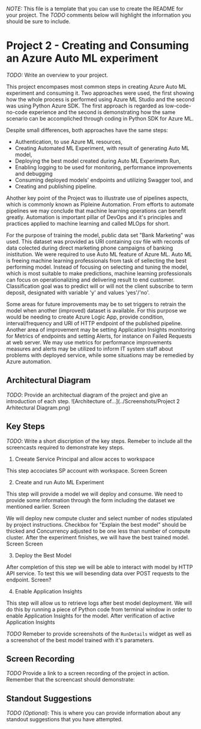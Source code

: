 *NOTE:* This file is a template that you can use to create the README for your project. The *TODO* comments below will highlight the information you should be sure to include.

<!-- #region -->
#  Project 2 - Creating and Consuming an Azure Auto ML experiment

*TODO:* Write an overview to your project.

This project encompases most common steps in creating Azure Auto ML experiment and consuming it. Two approaches were used, the first showing how the whole process is performed using Azure ML Studio and the second was using Python Azure SDK. The first approach is regarded as low-code-no-code experience and the second is demonstrating how the same scenario can be accompliched through coding in Python SDK for Azure ML.

Despite small differences, both approaches have the same steps:

- Authentication, to use Azure ML resources,
- Creating Automated ML Experiment, with result of generating Auto ML model,
- Deploying the best model created during Auto ML Experimetn Run,
- Enabling logging to be used for monitoring, performance improvements and debugging
- Consuming deployed models' endpoints and utilizing Swagger tool, and
- Creating and publishing pipeline.

Ahother key point of the Project was to illustrate use of pipelines aspects, which is commonly known as Pipleine Automation. From efforts to automate pipelines we may conclude that machine learning operations can benefit greatly. Automation is important pillar of DevOps and it's principles and practices applied to machine learning and called MLOps for short.

For the purpose of training the model, public data set "Bank Marketing" was used. This dataset was provided as URI containing csv file with records of data colected during direct marketing phone campaigns of banking inistitution. We were required to use Auto ML feature of Azure ML. Auto ML is freeing machine learning professionals from task of sellecting the best performing model. Instead of focusing on selecting and tuning the model, which is most suitable to make predictions, machine learning professionals can focus on operationalizing and delivering result to end customer. Classification goal was to predict will or will not the client subscribe to term deposit, designated with variable 'y' and values 'yes'/'no'.

Some areas for future improvements may be to set triggers to retrain the model when another (improved) dataset is available. For this purpose we would be needing to create Azure Logic App, provide condition, interval/frequency and URI of HTTP endpoint of the published pipeline. Another area of improvement may be setting Application Insights monitoring for Metrics of endpoints and setting Alerts, for instance on Failed Requests at web server. We may use metrics for performance improvements measures and alerts may be utilized to inform IT system staff about problems with deployed service, while some situations may be remedied by Azure automation.


## Architectural Diagram
*TODO*: Provide an architectual diagram of the project and give an introduction of each step.
![Architecture of...](../Screenshots/Project 2 Arhitectural Diagram.png)

## Key Steps
*TODO*: Write a short discription of the key steps. Remeber to include all the screencasts required to demonstrate key steps.

1. Creeate Service Principal and allow acces to workspace

This step accociates SP account with workspace.
Screen
Screen

2. Create and run Auto ML Experiment

This step will provide a model we will deploy and consume. We need to provide some information through the form including the dataset we mentioned earlier.
Screen

We will deploy new compute cluster and select number of nodes stipulated by project instructions. Checkbox for "Explain the best model" should be thicked and Concurrency adjusted to be one less than number of compute cluster. After the experiment finishes, we will have the best trained model.
Screen
Screen

3. Deploy the Best Model

After completion of this step we will be able to interact with model by HTTP API service. To test this we will besending data over POST requests to the endpoint.
Screen?

4. Enable Application Insights

This step will allow us to retrieve logs after best model deployment. We will do this by running a piece of Python code from terminal window in order to enable Application Insights for the model. After verification of active Application Insights 


*TODO* Remeber to provide screenshots of the `RunDetails` widget as well as a screenshot of the best model trained with it's parameters.

## Screen Recording
*TODO* Provide a link to a screen recording of the project in action. Remember that the screencast should demonstrate:

## Standout Suggestions
*TODO (Optional):* This is where you can provide information about any standout suggestions that you have attempted.
<!-- #endregion -->
